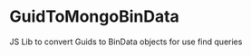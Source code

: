GuidToMongoBinData
==================

JS Lib to convert Guids to BinData objects for use find queries
